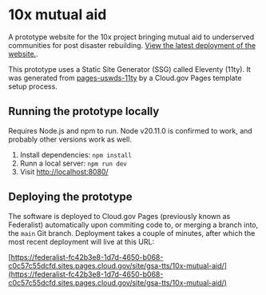 # 10x mutual aid

A prototype website for the 10x project bringing mutual aid to underserved communities for post disaster rebuilding. [View the latest deployment of the website.](https://federalist-fc42b3e8-1d7d-4650-b068-c0c57c55dcfd.sites.pages.cloud.gov/site/gsa-tts/10x-mutual-aid/).

This prototype uses a Static Site Generator (SSG) called Eleventy (11ty). It was generated from [pages-uswds-11ty](https://github.com/cloud-gov/pages-uswds-11ty) by a Cloud.gov Pages template setup process.

## Running the prototype locally

Requires Node.js and npm to run. Node v20.11.0 is confirmed to work, and probably other versions work as well.

1. Install dependencies: `npm install`
2. Runn a local server: `npm run dev`
3. Visit [http://localhost:8080/](http://localhost:8080/)

## Deploying the prototype

The software is deployed to Cloud.gov Pages (previously known as Federalist) automatically upon commiting code to, or merging a branch into, the `main` Git branch. Deployment takes a couple of minutes, after which the most recent deployment will live at this URL:

[https://federalist-fc42b3e8-1d7d-4650-b068-c0c57c55dcfd.sites.pages.cloud.gov/site/gsa-tts/10x-mutual-aid/](https://federalist-fc42b3e8-1d7d-4650-b068-c0c57c55dcfd.sites.pages.cloud.gov/site/gsa-tts/10x-mutual-aid/)